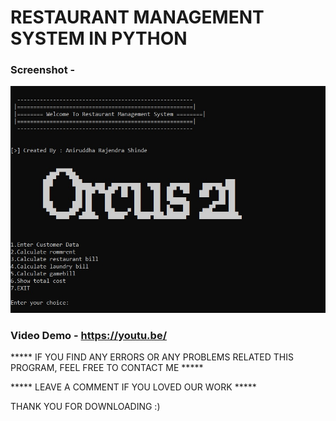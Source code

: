 
# RESTAURANT MANAGEMENT SYSTEM IN PYTHON

### Screenshot - 

![ATM program](https://github.com/anirudddh/Restaurant-Management-System-In-Python/blob/0345b5d6be51adc01310469c898c4ca217e30a5d/Screenshot.jpg)

### Video Demo - https://youtu.be/ 

***** IF YOU FIND ANY ERRORS OR ANY PROBLEMS RELATED THIS PROGRAM, FEEL FREE TO CONTACT ME *****  


***** LEAVE A COMMENT IF YOU LOVED OUR WORK *****






THANK YOU FOR DOWNLOADING :) 